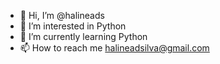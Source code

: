 - 👋 Hi, I’m @halineads
- 👀 I’m interested in Python
- 🌱 I’m currently learning Python
- 📫 How to reach me halineadsilva@gmail.com

<!---
halineads/halineads is a ✨ special ✨ repository because its `README.md` (this file) appears on your GitHub profile.
You can click the Preview link to take a look at your changes.
--->
